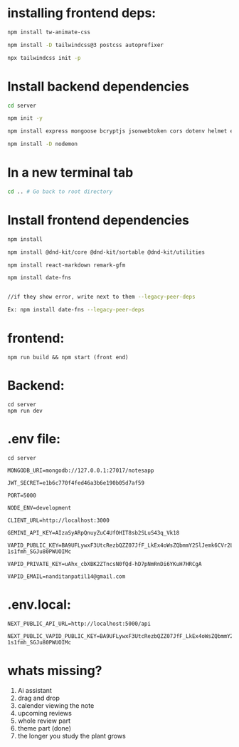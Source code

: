 # installing frontend deps:
```bash
npm install tw-animate-css

npm install -D tailwindcss@3 postcss autoprefixer

npx tailwindcss init -p
```

# Install backend dependencies
```bash
cd server

npm init -y

npm install express mongoose bcryptjs jsonwebtoken cors dotenv helmet express-rate-limit

npm install -D nodemon
```

# In a new terminal tab
```bash
cd .. # Go back to root directory
```

# Install frontend dependencies
```bash
npm install

npm install @dnd-kit/core @dnd-kit/sortable @dnd-kit/utilities

npm install react-markdown remark-gfm

npm install date-fns


//if they show error, write next to them --legacy-peer-deps

Ex: npm install date-fns --legacy-peer-deps
```


# frontend:
```
npm run build && npm start (front end)
```
# Backend:
```
cd server
npm run dev
```

# .env file:
```
cd server

MONGODB_URI=mongodb://127.0.0.1:27017/notesapp

JWT_SECRET=e1b6c770f4fed46a3b6e190b05d7af59

PORT=5000

NODE_ENV=development

CLIENT_URL=http://localhost:3000

GEMINI_API_KEY=AIzaSyARpQnuyZuC4UfOHIT8sb2SLuS43q_Vk18

VAPID_PUBLIC_KEY=BA9UFLywxF3UtcRezbQZZ07JfF_LkEx4oWsZQbmmY2SlJemk6CVr2LhKALKlaDK71A-1s1fmh_SGJu80PWUOIMc

VAPID_PRIVATE_KEY=uAhx_cbXBK2ZTncsN0fQd-hD7pNmRnDi6YKuH7HRCgA

VAPID_EMAIL=nanditanpatil14@gmail.com
```

# .env.local:
```
NEXT_PUBLIC_API_URL=http://localhost:5000/api

NEXT_PUBLIC_VAPID_PUBLIC_KEY=BA9UFLywxF3UtcRezbQZZ07JfF_LkEx4oWsZQbmmY2SlJemk6CVr2LhKALKlaDK71A-1s1fmh_SGJu80PWUOIMc
```


# whats missing?

1) Ai assistant
2) drag and drop
3) calender viewing the note
4) upcoming reviews
5) whole review part
6) theme part (done)
7) the longer you study the plant grows





